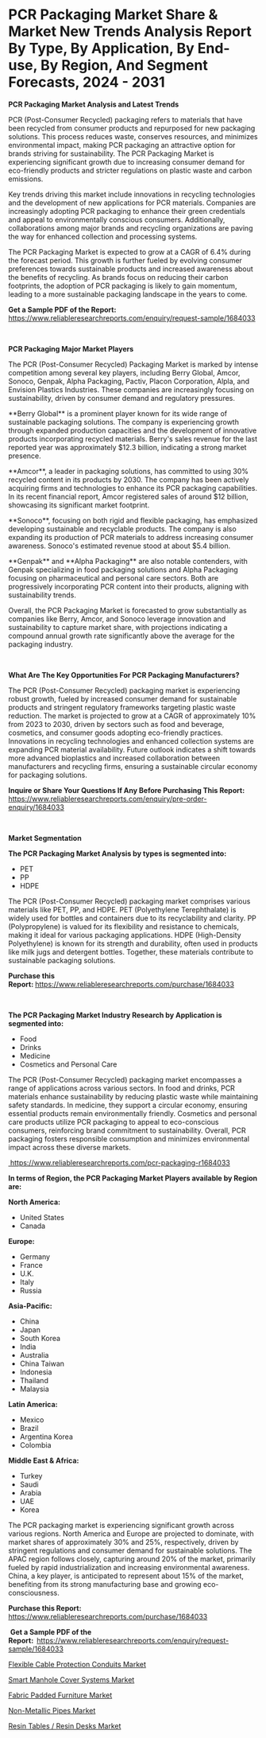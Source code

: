 <p><h1>PCR Packaging Market Share & Market New Trends Analysis Report By Type, By Application, By End-use, By Region, And Segment Forecasts, 2024 - 2031</h1></p><p><strong>PCR Packaging Market Analysis and Latest Trends</strong></p>
<p><p>PCR (Post-Consumer Recycled) packaging refers to materials that have been recycled from consumer products and repurposed for new packaging solutions. This process reduces waste, conserves resources, and minimizes environmental impact, making PCR packaging an attractive option for brands striving for sustainability. The PCR Packaging Market is experiencing significant growth due to increasing consumer demand for eco-friendly products and stricter regulations on plastic waste and carbon emissions. </p><p>Key trends driving this market include innovations in recycling technologies and the development of new applications for PCR materials. Companies are increasingly adopting PCR packaging to enhance their green credentials and appeal to environmentally conscious consumers. Additionally, collaborations among major brands and recycling organizations are paving the way for enhanced collection and processing systems.</p><p>The PCR Packaging Market is expected to grow at a CAGR of 6.4% during the forecast period. This growth is further fueled by evolving consumer preferences towards sustainable products and increased awareness about the benefits of recycling. As brands focus on reducing their carbon footprints, the adoption of PCR packaging is likely to gain momentum, leading to a more sustainable packaging landscape in the years to come.</p></p>
<p><strong>Get a Sample PDF of the Report:&nbsp;</strong> <a href="https://www.reliableresearchreports.com/enquiry/request-sample/1684033?utm_campaign=1595&utm_medium=2&utm_source=Github&utm_content=ia&utm_term=15102024&utm_id=pcr-packaging">https://www.reliableresearchreports.com/enquiry/request-sample/1684033</a></p>
<p>&nbsp;</p>
<p><strong>PCR Packaging Major Market Players</strong></p>
<p><p>The PCR (Post-Consumer Recycled) Packaging Market is marked by intense competition among several key players, including Berry Global, Amcor, Sonoco, Genpak, Alpha Packaging, Pactiv, Placon Corporation, Alpla, and Envision Plastics Industries. These companies are increasingly focusing on sustainability, driven by consumer demand and regulatory pressures.</p><p>**Berry Global** is a prominent player known for its wide range of sustainable packaging solutions. The company is experiencing growth through expanded production capacities and the development of innovative products incorporating recycled materials. Berry's sales revenue for the last reported year was approximately $12.3 billion, indicating a strong market presence.</p><p>**Amcor**, a leader in packaging solutions, has committed to using 30% recycled content in its products by 2030. The company has been actively acquiring firms and technologies to enhance its PCR packaging capabilities. In its recent financial report, Amcor registered sales of around $12 billion, showcasing its significant market footprint.</p><p>**Sonoco**, focusing on both rigid and flexible packaging, has emphasized developing sustainable and recyclable products. The company is also expanding its production of PCR materials to address increasing consumer awareness. Sonoco's estimated revenue stood at about $5.4 billion.</p><p>**Genpak** and **Alpha Packaging** are also notable contenders, with Genpak specializing in food packaging solutions and Alpha Packaging focusing on pharmaceutical and personal care sectors. Both are progressively incorporating PCR content into their products, aligning with sustainability trends.</p><p>Overall, the PCR Packaging Market is forecasted to grow substantially as companies like Berry, Amcor, and Sonoco leverage innovation and sustainability to capture market share, with projections indicating a compound annual growth rate significantly above the average for the packaging industry.</p></p>
<p>&nbsp;</p>
<p><strong>What Are The Key Opportunities For PCR Packaging Manufacturers?</strong></p>
<p><p>The PCR (Post-Consumer Recycled) packaging market is experiencing robust growth, fueled by increased consumer demand for sustainable products and stringent regulatory frameworks targeting plastic waste reduction. The market is projected to grow at a CAGR of approximately 10% from 2023 to 2030, driven by sectors such as food and beverage, cosmetics, and consumer goods adopting eco-friendly practices. Innovations in recycling technologies and enhanced collection systems are expanding PCR material availability. Future outlook indicates a shift towards more advanced bioplastics and increased collaboration between manufacturers and recycling firms, ensuring a sustainable circular economy for packaging solutions.</p></p>
<p><strong>Inquire or Share Your Questions If Any Before Purchasing This Report:</strong> <a href="https://www.reliableresearchreports.com/enquiry/pre-order-enquiry/1684033?utm_campaign=1595&utm_medium=2&utm_source=Github&utm_content=ia&utm_term=15102024&utm_id=pcr-packaging">https://www.reliableresearchreports.com/enquiry/pre-order-enquiry/1684033</a></p>
<p>&nbsp;</p>
<p><strong>Market Segmentation</strong></p>
<p><strong>The PCR Packaging Market Analysis by types is segmented into:</strong></p>
<p><ul><li>PET</li><li>PP</li><li>HDPE</li></ul></p>
<p><p>The PCR (Post-Consumer Recycled) packaging market comprises various materials like PET, PP, and HDPE. PET (Polyethylene Terephthalate) is widely used for bottles and containers due to its recyclability and clarity. PP (Polypropylene) is valued for its flexibility and resistance to chemicals, making it ideal for various packaging applications. HDPE (High-Density Polyethylene) is known for its strength and durability, often used in products like milk jugs and detergent bottles. Together, these materials contribute to sustainable packaging solutions.</p></p>
<p><strong>Purchase this Report:&nbsp;</strong><a href="https://www.reliableresearchreports.com/purchase/1684033?utm_campaign=1595&utm_medium=2&utm_source=Github&utm_content=ia&utm_term=15102024&utm_id=pcr-packaging">https://www.reliableresearchreports.com/purchase/1684033</a></p>
<p>&nbsp;</p>
<p><strong>The PCR Packaging Market Industry Research by Application is segmented into:</strong></p>
<p><ul><li>Food</li><li>Drinks</li><li>Medicine</li><li>Cosmetics and Personal Care</li></ul></p>
<p><p>The PCR (Post-Consumer Recycled) packaging market encompasses a range of applications across various sectors. In food and drinks, PCR materials enhance sustainability by reducing plastic waste while maintaining safety standards. In medicine, they support a circular economy, ensuring essential products remain environmentally friendly. Cosmetics and personal care products utilize PCR packaging to appeal to eco-conscious consumers, reinforcing brand commitment to sustainability. Overall, PCR packaging fosters responsible consumption and minimizes environmental impact across these diverse markets.</p></p>
<p><a href="https://www.reliableresearchreports.com/pcr-packaging-r1684033?utm_campaign=1595&utm_medium=2&utm_source=Github&utm_content=ia&utm_term=15102024&utm_id=pcr-packaging">&nbsp;https://www.reliableresearchreports.com/pcr-packaging-r1684033</a></p>
<p><strong>In terms of Region, the PCR Packaging Market Players available by Region are:</strong></p>
<p>
    <p> <strong> North America: </strong>
        <ul>
            <li>United States</li>
            <li>Canada</li>
        </ul>
        </p> 
    <p> <strong> Europe: </strong>
        <ul>
            <li>Germany</li>
            <li>France</li>
            <li>U.K.</li>
            <li>Italy</li>
            <li>Russia</li>
        </ul>
        </p> 
    <p> <strong> Asia-Pacific: </strong>
        <ul>
            <li>China</li>
            <li>Japan</li>
            <li>South Korea</li>
            <li>India</li>
            <li>Australia</li>
            <li>China Taiwan</li>
            <li>Indonesia</li>
            <li>Thailand</li>
            <li>Malaysia</li>
        </ul>
        </p> 
    <p> <strong> Latin America: </strong>
        <ul>
            <li>Mexico</li>
            <li>Brazil</li>
            <li>Argentina Korea</li>
            <li>Colombia</li>
        </ul>
        </p> 
    <p> <strong> Middle East & Africa: </strong>
        <ul>
            <li>Turkey</li>
            <li>Saudi</li>
            <li>Arabia</li>
            <li>UAE</li>
            <li>Korea</li>
        </ul>
    </p>
    </p>
<p><p>The PCR packaging market is experiencing significant growth across various regions. North America and Europe are projected to dominate, with market shares of approximately 30% and 25%, respectively, driven by stringent regulations and consumer demand for sustainable solutions. The APAC region follows closely, capturing around 20% of the market, primarily fueled by rapid industrialization and increasing environmental awareness. China, a key player, is anticipated to represent about 15% of the market, benefiting from its strong manufacturing base and growing eco-consciousness.</p></p>
<p><strong>Purchase this Report: </strong><a href="https://www.reliableresearchreports.com/purchase/1684033?utm_campaign=1595&utm_medium=2&utm_source=Github&utm_content=ia&utm_term=15102024&utm_id=pcr-packaging">https://www.reliableresearchreports.com/purchase/1684033</a></p>
<p>&nbsp;<strong>Get a Sample PDF of the Report:&nbsp;&nbsp;</strong><a href="https://www.reliableresearchreports.com/enquiry/request-sample/1684033?utm_campaign=1595&utm_medium=2&utm_source=Github&utm_content=ia&utm_term=15102024&utm_id=pcr-packaging">https://www.reliableresearchreports.com/enquiry/request-sample/1684033</a></p>
<p><strong></strong></p>
<p><p><a href="https://www.linkedin.com/pulse/flexible-cable-protection-conduits-market-evolution-global-eifkf?utm_campaign=1595&utm_medium=2&utm_source=Github&utm_content=ia&utm_term=15102024&utm_id=pcr-packaging">Flexible Cable Protection Conduits Market</a></p><p><a href="https://www.linkedin.com/pulse/smart-manhole-cover-systems-market-forecasts-trends-impact-ag9gf?utm_campaign=1595&utm_medium=2&utm_source=Github&utm_content=ia&utm_term=15102024&utm_id=pcr-packaging">Smart Manhole Cover Systems Market</a></p><p><a href="https://www.linkedin.com/pulse/global-fabric-padded-furniture-industry-research-report-competitive-jdszf?utm_campaign=1595&utm_medium=2&utm_source=Github&utm_content=ia&utm_term=15102024&utm_id=pcr-packaging">Fabric Padded Furniture Market</a></p><p><a href="https://www.linkedin.com/pulse/non-metallic-pipes-market-report-product-type-end-use-application-x1fcf?utm_campaign=1595&utm_medium=2&utm_source=Github&utm_content=ia&utm_term=15102024&utm_id=pcr-packaging">Non-Metallic Pipes Market</a></p><p><a href="https://www.linkedin.com/pulse/resin-tables-desks-market-size-segmentation-trends-growth-wab6f?utm_campaign=1595&utm_medium=2&utm_source=Github&utm_content=ia&utm_term=15102024&utm_id=pcr-packaging">Resin Tables / Resin Desks Market</a></p></p>